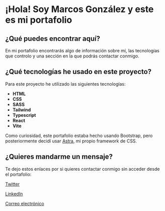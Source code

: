 # ¡Hola! Soy Marcos González y este es mi portafolio

## ¿Qué puedes encontrar aquí?
 En mi portafolio encontrarás algo de información sobre mí, las tecnologías que controlo y una sección en la que podrás contactar conmigo.

## ¿Qué tecnologías he usado en este proyecto?

Para este proyecto he utilizado las siguientes tecnologías: 

* **HTML**
* **CSS**
* **SASS**
* **Tailwind**
* **Typescript**
* **React**
* **Vite**

Como curiosidad, este portafolio estaba hecho usando Bootstrap, pero posteriormente decidí usar [Astra](https://github.com/ImLecus/Astra), mi propio framework de CSS.

## ¿Quieres mandarme un mensaje?
Te dejo estos enlaces por si quieres contactar conmigo sin acceder desde el portafolio:

[Twitter](https://twitter.com/ImLecus) 

[LinkedIn](https://www.linkedin.com/in/marcosgf) 

[Correo electrónico](mailto:marcosgf2005@gmail.com)
